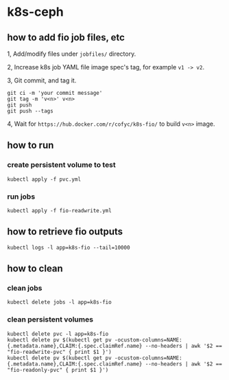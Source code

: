 # k8s-ceph

## how to add fio job files, etc

1, Add/modify files under `jobfiles/` directory.

2, Increase k8s job YAML file image spec's tag, for example `v1 -> v2`.

3, Git commit, and tag it.

```
git ci -m 'your commit message'
git tag -m 'v<n>' v<n>
git push
git push --tags
```

4, Wait for `https://hub.docker.com/r/cofyc/k8s-fio/` to build `v<n>` image.

## how to run

### create persistent volume to test

```
kubectl apply -f pvc.yml
```

### run jobs

```
kubectl apply -f fio-readwrite.yml
```

## how to retrieve fio outputs

```
kubectl logs -l app=k8s-fio --tail=10000
```

## how to clean

### clean jobs

```
kubectl delete jobs -l app=k8s-fio
```

### clean persistent volumes

```
kubectl delete pvc -l app=k8s-fio
kubectl delete pv $(kubectl get pv -ocustom-columns=NAME:{.metadata.name},CLAIM:{.spec.claimRef.name} --no-headers | awk '$2 == "fio-readwrite-pvc" { print $1 }')
kubectl delete pv $(kubectl get pv -ocustom-columns=NAME:{.metadata.name},CLAIM:{.spec.claimRef.name} --no-headers | awk '$2 == "fio-readonly-pvc" { print $1 }')
```
